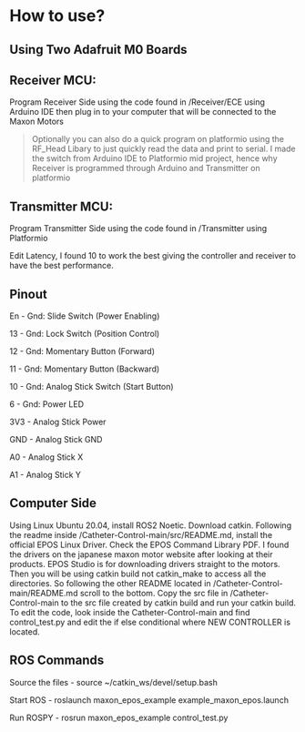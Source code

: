 # How to use?

## Using Two Adafruit M0 Boards

## Receiver MCU:

Program Receiver Side using the code found in /Receiver/ECE using Arduino IDE then plug in to your computer that will be connected to the Maxon Motors

> Optionally you can also do a quick program on platformio using the RF_Head Libary to just quickly read the data and print to serial. I made the switch from Arduino IDE to Platformio mid project, hence why Receiver is programmed through Arduino and Transmitter on platformio

## Transmitter MCU:

Program Transmitter Side using the code found in /Transmitter using Platformio

Edit Latency, I found 10 to work the best giving the controller and receiver to have the best performance.

## Pinout

En - Gnd: Slide Switch (Power Enabling)

13 - Gnd: Lock Switch (Position Control)

12 - Gnd: Momentary Button (Forward)

11 - Gnd: Momentary Button (Backward)

10 - Gnd: Analog Stick Switch (Start Button)

6 - Gnd: Power LED

3V3 - Analog Stick Power

GND - Analog Stick GND

A0 - Analog Stick X

A1 - Analog Stick Y

## Computer Side

Using Linux Ubuntu 20.04, install ROS2 Noetic. Download catkin. Following the readme inside /Catheter-Control-main/src/README.md, install the official EPOS Linux Driver. Check the EPOS Command Library PDF. I found the drivers on the japanese maxon motor website after looking at their products. EPOS Studio is for downloading drivers straight to the motors. Then you will be using catkin build not catkin_make to access all the directories. So following the other README located in /Catheter-Control-main/README.md scroll to the bottom. Copy the src file in /Catheter-Control-main to the src file created by catkin build and run your catkin build. To edit the code, look inside the Catheter-Control-main and find control_test.py and edit the if else conditional where NEW CONTROLLER is located.

## ROS Commands

Source the files -
source ~/catkin_ws/devel/setup.bash

Start ROS -
roslaunch maxon_epos_example example_maxon_epos.launch

Run ROSPY -
rosrun maxon_epos_example control_test.py
